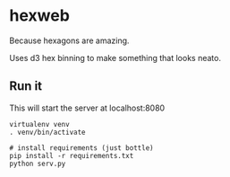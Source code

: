 # hexweb
Because hexagons are amazing.

Uses d3 hex binning to make something that looks neato.

Run it
---

This will start the server at localhost:8080

```
virtualenv venv
. venv/bin/activate

# install requirements (just bottle)
pip install -r requirements.txt
python serv.py
```
